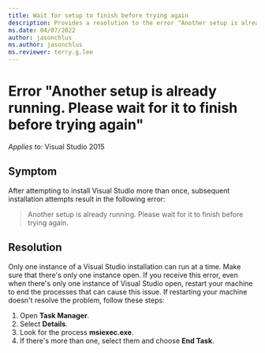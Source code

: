 ```yaml
---
title: Wait for setup to finish before trying again
description: Provides a resolution to the error "Another setup is already running. Please wait for it to finish before trying again".
ms.date: 04/07/2022
author: jasonchlus
ms.author: jasonchlus
ms.reviewer: terry.g.lee
---
```


# Error "Another setup is already running. Please wait for it to finish before trying again"

_Applies to:_&nbsp;Visual Studio 2015

## Symptom

After attempting to install Visual Studio more than once, subsequent installation attempts result in the following error:

> Another setup is already running. Please wait for it to finish before trying again.

## Resolution

Only one instance of a Visual Studio installation can run at a time. Make sure that there's only one instance open. If you receive this error, even when there's only one instance of Visual Studio open, restart your machine to end the processes that can cause this issue. If restarting your machine doesn't resolve the problem, follow these steps:

1. Open **Task Manager**.
1. Select **Details**.
1. Look for the process **msiexec.exe**.
1. If there's more than one, select them and choose **End Task**.
